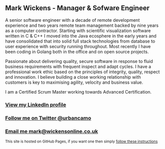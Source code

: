 
## Mark Wickens - Manager & Sofware Engineer

A senior software engineer with a decade of remote development experience and two years remote team management backed by nine years as a computer contractor. Starting with scientific visualization software written in C & C++ I moved into the Java ecosphere in the early years and have consolidated that into solid full stack technologies from database to user experience with security running throughout. Most recently I have been coding in Golang both in the office and on open source projects.

Passionate about delivering quality, secure software in response to fluid business requirements with frequent inspect and adapt cycles. I have a professional work ethic based on the principles of integrity, quality, respect and innovation. I believe building a close working relationship with customers is key to maximising agility, velocity and business value.

I am a Certified Scrum Master working towards Advanced Certification.

### [View my LinkedIn profile](https://www.linkedin.com/in/mark-wickens-5204a56/)

### [Follow me on Twitter @urbancamo](https://twitter.com/urbancamo)

### [Email me mark@wickensonline.co.uk](mailto:mark@wickensonline.co.uk)

<small>This site is hosted on GitHub Pages, if you want one then simply [follow these instructions](https://pages.github.com/)</small>
